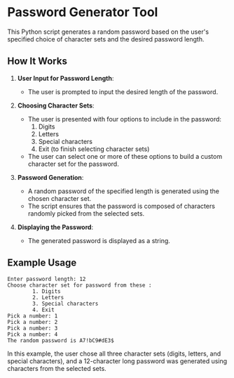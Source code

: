 # Password Generator Tool

This Python script generates a random password based on the user's specified choice of character sets and the desired password length.

## How It Works

1. **User Input for Password Length**: 
   - The user is prompted to input the desired length of the password.

2. **Choosing Character Sets**:
   - The user is presented with four options to include in the password:
     1. Digits
     2. Letters
     3. Special characters
     4. Exit (to finish selecting character sets)
   - The user can select one or more of these options to build a custom character set for the password.

3. **Password Generation**:
   - A random password of the specified length is generated using the chosen character set.
   - The script ensures that the password is composed of characters randomly picked from the selected sets.

4. **Displaying the Password**:
   - The generated password is displayed as a string.

## Example Usage

```
Enter password length: 12
Choose character set for password from these : 
        1. Digits
        2. Letters
        3. Special characters
        4. Exit
Pick a number: 1
Pick a number: 2
Pick a number: 3
Pick a number: 4
The random password is A7!bC9#dE3$
```

In this example, the user chose all three character sets (digits, letters, and special characters), and a 12-character long password was generated using characters from the selected sets.
